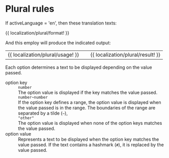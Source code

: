 <!-- ======================================================================
--- Search engine
title:          Plural rules
keywords:       Plural rules
description:    Plural rules of ng-translation.
--- Menu system
order:          60
text:           Plural rules
hidden:         false
umbel:          false
--- Page properties
id:             
document:       
layout:         layout-2-left
$-left:         #side-menu
searchable:     true
--- Side menu
side-menu-root:     /documentation
side-menu-header:   Documentation
side-menu-top:      
side-menu-depth:    2
======================================================================= -->

# Plural rules

If activeLanguage = 'en', then these translation texts:

{{ localization/plural/format! }}

And this employ will produce the indicated output:

<table class="splitted">
  <tr>
    <td>{{ localization/plural/usage! }}</td>
    <td>&nbsp;</td>
    <td>{{ localization/plural/result! }}</td>
  </tr>
</table>

Each option determines a text to be displayed depending on the value passed.

<dl>
  <dt>option key</dt>
  <dd>
    <div class="pull-left"><code>number</code></div>
    <div>
      The option value is displayed if the key matches the value passed.
    </div>
    <div class="pull-left"><code>number~number</code></div>
    <div>
      If the option key defines a range, the option value is displayed when
      the value passed is in the range. The boundaries  of the range are separated
      by a tilde (<code>~</code>),
    </div>
    <div class="pull-left"><code>"other"</code></div>
    <div>
      The option value is displayed when none of the option keys matches
      the value passed.
    </div>
  </dd>
  <dt>option value</dt>
  <dd>
    Represents a text to be displayed when the option key matches the value passed.
    If the text contains a hashmark (<code>#</code>), it is replaced by the value passed.
  </dd>
</dl>
